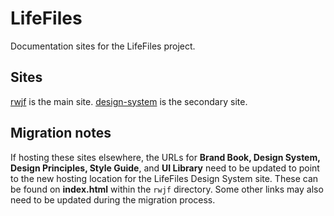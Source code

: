 # LifeFiles
Documentation sites for the LifeFiles project.

## Sites

[rwjf](https://cityofaustin.github.io/lifefiles-documentation/rwjf) is the main site. [design-system](https://cityofaustin.github.io/lifefiles-documentation/design-system) is the secondary site.

## Migration notes

If hosting these sites elsewhere, the URLs for **Brand Book, Design System, Design Principles, Style Guide**, and **UI Library** need to be updated to point to the new hosting location for the LifeFiles Design System site. These can be found on **index.html** within the `rwjf` directory. Some other links may also need to be updated during the migration process.